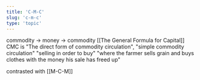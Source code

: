 ```yaml
---
title: 'C-M-C'
slug: 'c-m-c'
type: 'topic'
---
```


commodity -> money -> commodity
[[The General Formula for Capital]]
CMC is "The direct form of commodity circulation", "simple commodity circulation"
"selling in order to buy"
 "where the farmer sells grain and buys clothes with the money his sale has freed up"

contrasted with [[M-C-M]]